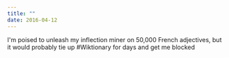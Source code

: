 ```yaml
---
title: ""
date: 2016-04-12
---
```

I'm poised to unleash my inflection miner on 50,000 French adjectives, but it would probably tie up #Wiktionary for days and get me blocked
